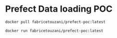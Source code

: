 # Prefect Data loading POC

```bash
docker pull fabricetouzani/prefect-poc:latest

docker run fabricetouzani/prefect-poc:latest

```